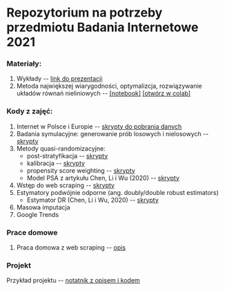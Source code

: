# Repozytorium na potrzeby przedmiotu Badania Internetowe 2021

### Materiały:

1. Wykłady -- [link do prezentacji](https://www.overleaf.com/read/yjcjsgqvfmrv)
2. Metoda największej wiarygodności, optymalizcja, rozwiązywanie układów równań nieliniowych -- [[notebook]](materials/3_mle_optimization.ipynb) [[otwórz w colab]](https://colab.research.google.com/github/DepartmentOfStatisticsPUE/bi-2021/blob/main/materials/3_mle_optimization.ipynb)

### Kody z zajęć:

1. Internet w Polsce i Europie -- [skrypty do pobrania danych](notebooks/1-intro.Rmd)
2. Badania symulacyjne: generowanie prób losowych i nielosowych -- [skrypty](materialy-wyklady/bi_2021_03_15.ipynb)
3. Metody quasi-randomizacyjne:
    + post-stratyfikacja -- [skrypty](materialy-wyklady/bi_2021_04_07.ipynb)
    + kalibracja -- [skrypty](materialy-wyklady/bi_2021_04_12.ipynb)
    + propensity score weighting -- [skrypty](materialy-wyklady/bi_2021_04_19.ipynb)
    + Model PSA z artykułu Chen, Li i Wu (2020) --  [skrypty](materialy-wyklady/bi_2021_04_19_chen_li_wu.ipynb)
4. Wstęp do web scraping -- [skrypty](materialy-wyklady/bi_2021_04_26.ipynb)
5. Estymatory podwójnie odporne (ang. doubly/double robust estimators)
    + Estymator DR (Chen, Li i Wu, 2020) -- [skrypty](materialy-wyklady/bi_2021_05_10.ipynb)
7. Masowa imputacja
8. Google Trends

### Prace domowe

1. Praca domowa z web scraping -- [opis](homeworks/hw1-web-scraping.md)

### Projekt

Przykład projektu -- [notatnik z opisem i kodem](project/bi_projekt_przyklad.ipynb)
